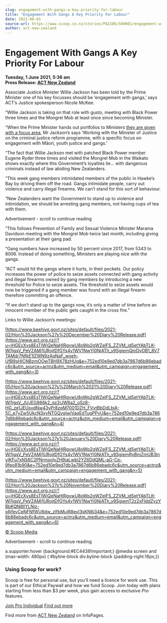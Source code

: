 ```yaml
---
slug: engagement-with-gangs-a-key-priority-for-labour
title: "Engagement With Gangs A Key Priority For Labour"
date: 2021-06-01
source-url: https://www.scoop.co.nz/stories/PA2106/S00001/engagement-with-gangs-a-key-priority-for-labour.htm
author: act-new-zealand
---
```

Engagement With Gangs A Key Priority For Labour
===============================================

**Tuesday, 1 June 2021, 5:36 am**  
**Press Release: [ACT New Zealand](https://info.scoop.co.nz/ACT_New_Zealand)**

Associate Justice Minister Willie Jackson has been told by the Prime Minister one of his key focusses should be ‘engagement with gangs,’ says ACT’s Justice spokesperson Nicole McKee.

“Willie Jackson is taking on that role with gusto, meeting with Black Power three times and the Mongrel Mob at least once since becoming Minister.

“When the Prime Minister hands out portfolios to Ministers [they are given with a focus area.](https://www.act.org.nz/r?u=Iccn6fM-xmxg6ee4N-qDG7gRw0qs34uTCk3oEqvoDswTZkJOEY9jgw4A1Z6CRPULslVz0i8k81cHh0CYktg_gwVAeX1M3nquvX2jvPk2KXZOIYqluAw4ixMf3Fx2dEEFZKjapTSF1Wg9F9enDzPrjQ&e=752ed10e9ed7db3a7867d6b86ebadc6c&utm_source=actnz&utm_medium=email&utm_campaign=engagement_with_gang&n=2) Mr Jackson’s says ‘Working with the Minister of Justice on the criminal justice reform programme, with a specific focus on engagement with Māori, youth justice and gangs.’

“The fact that Willie Jackson met with patched Black Power member Eugene Ryder three times and visited the Mongrel Mob in the Waikato shows exactly where this Government’s loyalties lie… with dangerous criminals instead of law abiding New Zealanders.

“This week gang members intimidated members of the public in Hawke’s Bay by driving them off the road. Gangs intimidate people, carry out violence and carry illegal firearms. We can’t stand for this sort of behaviour.

“New Zealanders want the Government to stand up to violence and intimidation, we should be arresting gang members, not having cups of tea with them.

Advertisement - scroll to continue reading





“This follows Prevention of Family and Sexual Violence Minister Marama Davidson meeting with the Mongrel Mob twice last month, including giving a presentation at their gang pad.

“Gang numbers have increased by 50 percent since 2017, from 5343 to 8006. Instead of doing something, Ministers are playing nice with the gangs.

“ACT would hit the gangs where it hurts, in their pockets. Our policy increases the power of police to seize assets connected with gang activity and illegal firearms owned by gang members by introducing a new threshold for Police to seize assets. The threshold to seize assets would now be triggered if a gang member was found with an illegal firearm therefore committing an offence.

“If we don’t stand up to the gangs now, it’s only a matter of time before an innocent member of the public gets caught in the cross fire.”

Links to Willie Jackson’s meetings:

[https://www.beehive.govt.nz/sites/default/files/2021-02/Hon%20Jackson%27s%20December%20Diary%20Release.pdf](https://www.act.org.nz/r?u=jHGEcXvs8EsTIWjQeNaHlRgvwU8oWp2gWZelFS_ZZVM_id5etYAbTLK-Wl1jgsV_PeVZAMj1URojtDfGYs4v1WV1NwYi0NiATh_v9SgiemQmDvOB1_8V7TAMdr7NfkE1lZWN9zAqNaF_woeh-UfB9sHICNBzmOOwTBH9X78zHUg&e=752ed10e9ed7db3a7867d6b86ebadc6c&utm_source=actnz&utm_medium=email&utm_campaign=engagement_with_gang&n=3)

[https://www.beehive.govt.nz/sites/default/files/2021-05/Hon%20Jackson%27s%20March%2021%20Diary%20Release.pdf](https://www.act.org.nz/r?u=jHGEcXvs8EsTIWjQeNaHlRgvwU8oWp2gWZelFS_ZZVM_id5etYAbTLK-Wl1jgsV_JUJEG866k2_gz2iJW6a2_oSz8-HG_ze1JEUsvdNw43yPr8zqM7001DZH_FVvtBbDdLbiA-5C_e7yZw5UkcN3xyNTGQvqIwjVaqEdTugPPvU&e=752ed10e9ed7db3a7867d6b86ebadc6c&utm_source=actnz&utm_medium=email&utm_campaign=engagement_with_gang&n=4)

[https://www.beehive.govt.nz/sites/default/files/2021-02/Hon%20Jackson%27s%20January%20Diary%20Release.pdf](https://www.act.org.nz/r?u=jHGEcXvs8EsTIWjQeNaHlRgvwU8oWp2gWZelFS_ZZVM_id5etYAbTLK-Wl1jgsV_PeVZAMj1URojtDfGYs4v1WV1NwYi0NiATh_v9SgiemRyBmZmUB3lnyIKFu7xNS6C2PNrmxoIyZH9iaLwbi2YZ6DdQML-aG-Cp-9feo81b90&e=752ed10e9ed7db3a7867d6b86ebadc6c&utm_source=actnz&utm_medium=email&utm_campaign=engagement_with_gang&n=5)

[https://www.beehive.govt.nz/sites/default/files/2021-02/Hon%20Jackson%27s%20November%20Diary%20Release.pdf](https://www.act.org.nz/r?u=jHGEcXvs8EsTIWjQeNaHlRgvwU8oWp2gWZelFS_ZZVM_id5etYAbTLK-Wl1jgsV_PeVZAMj1URojtDfGYs4v1WV1NwYi0NiATh_v9SgiemT2z2xFlddZyzYBbKQN8IlYLNjz-s6jfevCeNFNfWU6dw_zIfbMujR8exI3sKN6i34&e=752ed10e9ed7db3a7867d6b86ebadc6c&utm_source=actnz&utm_medium=email&utm_campaign=engagement_with_gang&n=6)

[© Scoop Media](http://www.scoop.co.nz/about/terms.html)  

Advertisement - scroll to continue reading



a.supporter:hover {background:#EC4438!important;} @media screen and (max-width: 480px) { #byline-block div.byline-block {padding-right:16px;}}

### Using Scoop for work?

Scoop is free for personal use, but you’ll need a licence for work use. This is part of our Ethical Paywall and how we fund Scoop. Join today with plans starting from less than $3 per week, plus gain access to exclusive _Pro_ features.  
  
[Join Pro Individual](https://pro.scoop.co.nz/Individual/?from=ProIn24) [Find out more](https://pro.scoop.co.nz/using-scoop-for-work/?from=ProIn24)

Find more from [ACT New Zealand](https://info.scoop.co.nz/ACT_New_Zealand) on InfoPages.